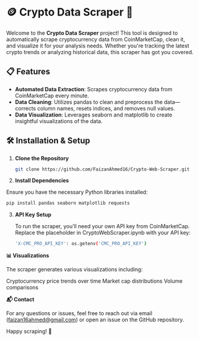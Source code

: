 # 🪙 Crypto Data Scraper 🚀

Welcome to the **Crypto Data Scraper** project! This tool is designed to automatically scrape cryptocurrency data from CoinMarketCap, clean it, and visualize it for your analysis needs. Whether you're tracking the latest crypto trends or analyzing historical data, this scraper has got you covered.

## 📋 Features

- **Automated Data Extraction**: Scrapes cryptocurrency data from CoinMarketCap every minute.
- **Data Cleaning**: Utilizes pandas to clean and preprocess the data—corrects column names, resets indices, and removes null values.
- **Data Visualization**: Leverages seaborn and matplotlib to create insightful visualizations of the data.

## 🛠️ Installation & Setup

1. **Clone the Repository**

   ```bash
   git clone https://github.com/FaizanAhmed16/Crypto-Web-Scraper.git

2. **Install Dependencies**

  Ensure you have the necessary Python libraries installed:
  ```bash
  pip install pandas seaborn matplotlib requests
   ```
3. **API Key Setup**

   To run the scraper, you'll need your own API key from CoinMarketCap. Replace the placeholder in CryptoWebScraper.ipynb with your API key:
   ```bash
   'X-CMC_PRO_API_KEY': os.getenv('CMC_PRO_API_KEY')
   ```


**📊 Visualizations**

The scraper generates various visualizations including:

Cryptocurrency price trends over time
Market cap distributions
Volume comparisons

**📬 Contact**

For any questions or issues, feel free to reach out via email (faizan16ahmed@gmail.com) or open an issue on the GitHub repository.

Happy scraping! 🥳





